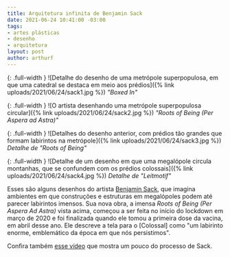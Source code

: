 ```yaml
---
title: Arquitetura infinita de Benjamin Sack
date: 2021-06-24 10:41:00 -03:00
tags:
- artes plásticas
- desenho
- arquitetura
layout: post
author: arthurf
---
```


{: .full-width }
![Detalhe do desenho de uma metrópole superpopulosa, em que uma catedral se destaca em meio aos prédios]({% link uploads/2021/06/24/sack1.jpg %})
_"Boxed In"_

{: .full-width }
![O artista desenhando uma metrópole superpopulosa circular]({% link uploads/2021/06/24/sack2.jpg %})
_"Roots of Being (Per Aspera ad Astra)"_

{: .full-width }
![Detalhes do desenho anterior, com prédios tão grandes que formam labirintos na metrópole]({% link uploads/2021/06/24/sack3.jpg %})
_Detalhe de "Roots of Being"_

{: .full-width }
![Detalhe de um desenho em que uma megalópole circula montanhas, que se confundem com os prédios colossais]({% link uploads/2021/06/24/sack4.jpg %})
_Detalhe de "Leitmotif"_

Esses são alguns desenhos do artista [Benjamin Sack](https://www.bensackart.com/), que imagina ambientes em que construções e estruturas em megalópoles podem até parecer labirintos imensos. Sua nova obra, a imensa *Roots of Being (Per Aspera Ad Astra)* vista acima, começou a ser feita no início do lockdown em março de 2020 e foi finalizada quando ele tomou a primeira dose da vacina, em abril desse ano. Ele descreve a tela para o [Colossal] como "um labirinto enorme, emblemático da época em que nós persistimos".

Confira também [esse vídeo](https://youtu.be/K_NKfD75e14) que mostra um pouco do processo de Sack.
